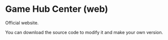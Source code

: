 # Game Hub Center (web)
Official website.

You can download the source code to modify it and make your own version.
